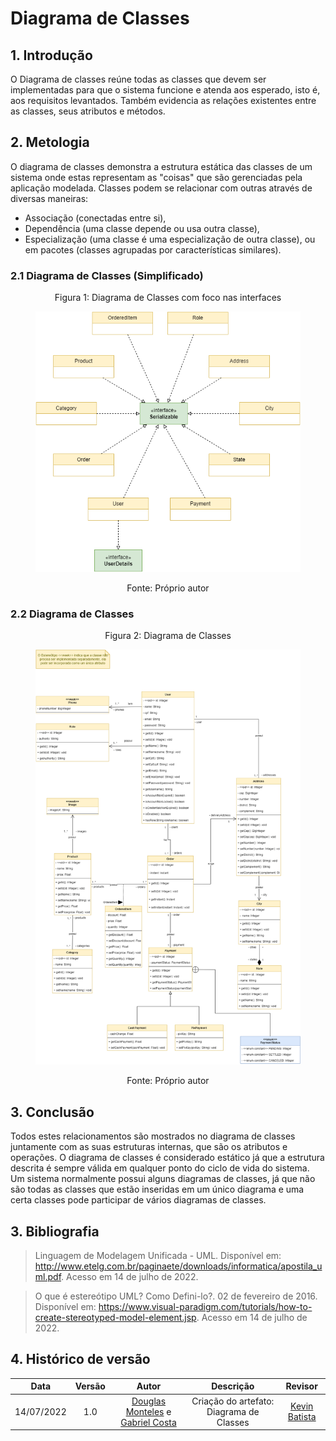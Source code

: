 # Diagrama de Classes

## 1. Introdução
O Diagrama de classes reúne todas as classes que devem ser implementadas para que o sistema funcione e atenda aos esperado, isto é, aos requisitos levantados. Também evidencia as relações existentes entre as classes, seus atributos e métodos.

## 2. Metologia
O diagrama de classes demonstra a estrutura estática das classes de um sistema onde estas representam as "coisas" que são gerenciadas pela aplicação modelada. Classes podem se relacionar com outras através de diversas maneiras: 

- Associação (conectadas entre si), 
- Dependência (uma classe depende ou usa outra classe), 
- Especialização (uma classe é uma especialização de outra classe), ou em pacotes (classes agrupadas por características similares). 

### 2.1 Diagrama de Classes (Simplificado)

<figure>
  <figcaption style="text-align: center !important">
    Figura 1: Diagrama de Classes com foco nas interfaces
  </figcaption>

  ![Diagrama de Classes - Interfaces](../img/Diagramas/DiagramaDeClassesInterfaces.png)

  <figcaption style="text-align: center !important">
    Fonte: Próprio autor
  </figcaption>
</figure>

### 2.2 Diagrama de Classes

<figure>
  <figcaption style="text-align: center !important">
    Figura 2: Diagrama de Classes
  </figcaption>

  ![Diagrama de Classes](../img/Diagramas/DiagramaDeClasses.png)

  <figcaption style="text-align: center !important">
    Fonte: Próprio autor
  </figcaption>
</figure>

## 3. Conclusão
Todos estes relacionamentos são mostrados no diagrama de classes juntamente com as suas estruturas internas, que são os atributos e operações. O diagrama de classes é considerado estático já que a estrutura descrita é sempre válida em qualquer ponto do ciclo de vida do sistema. Um sistema normalmente possui alguns diagramas de classes, já que não são todas as classes que estão inseridas em um único diagrama e uma certa classes pode participar de vários diagramas de classes.

## 3. Bibliografia

> Linguagem de Modelagem Unificada - UML. Disponível em: <http://www.etelg.com.br/paginaete/downloads/informatica/apostila_uml.pdf>. Acesso em 14 de julho de 2022.

> O que é estereótipo UML? Como Defini-lo?. 02 de fevereiro de 2016. Disponível em: <https://www.visual-paradigm.com/tutorials/how-to-create-stereotyped-model-element.jsp>. Acesso em 14 de julho de 2022.

## 4. Histórico de versão
| Data | Versão | Autor | Descrição | Revisor |
| :-: | :-: | :-: | :-: | :-: |
| 14/07/2022 | 1.0 | [Douglas Monteles](https://github.com/DouglasMonteles) e [Gabriel Costa](https://github.com/GabrielCostaDeOliveira) | Criação do artefato: Diagrama de Classes | [Kevin Batista](https://github.com/k3vin-batista) |
